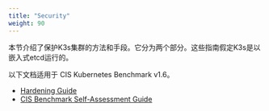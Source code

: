 ```yaml
---
title: "Security"
weight: 90
---
```


本节介绍了保护K3s集群的方法和手段。它分为两个部分。这些指南假定K3s是以嵌入式etcd运行的。

以下文档适用于 CIS Kubernetes Benchmark v1.6。

- [Hardening Guide](/docs/k3s/security/hardening-guide/)
- [CIS Benchmark Self-Assessment Guide](/docs/k3s/security/self-assessment/)
